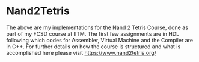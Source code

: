 # Nand2Tetris

The above are my implementations for the Nand 2 Tetris Course, done as part of my FCSD course at IITM. The first few assignments are in HDL following which codes for Assembler, Virtual Machine and the Compiler are in C++. For further details on how the course is structured and what is accomplished here please visit https://www.nand2tetris.org/ 
